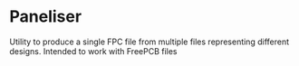 # Paneliser
Utility to produce a single FPC file from multiple files representing different designs. Intended to work with FreePCB files
